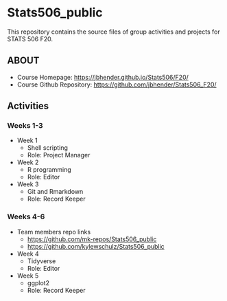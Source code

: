 # Stats506_public

This repository contains the source files of group activities and projects for STATS 506 F20. 

## ABOUT 

* Course Homepage: https://jbhender.github.io/Stats506/F20/
* Course Github Repository: https://github.com/jbhender/Stats506_F20/

## Activities

### Weeks 1-3
- Week 1
  - Shell scripting
  - Role: Project Manager
- Week 2
  - R programming
  - Role: Editor
- Week 3
  - Git and Rmarkdown
  - Role: Record Keeper

### Weeks 4-6
- Team members repo links
  - https://github.com/mk-repos/Stats506_public
  - https://github.com/kylewschulz/Stats506_public
- Week 4
  - Tidyverse 
  - Role: Editor
- Week 5
  - ggplot2
  - Role: Record Keeper
